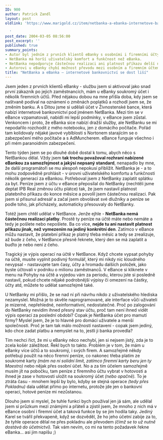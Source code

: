 ```yaml
---
ID: 900
author: Patrick Zandl
layout: post
oldlink: 'https://www.marigold.cz/item/netbanka-a-ebanka-internetove-bankovnictvi-se-dost-lisi

  '
post_date: 2004-03-05 08:56:00
post_excerpt: ''
published: true
summary_points:
- Autor byl jedním z prvních klientů eBanky s osobními i firemními účty.
- NetBanka má horší uživatelský komfort a funkčnost než eBanka.
- NetBanka nepodporuje částečnou realizaci ani platnost příkazu delší než jeden den.
- Autorovi u eBanky chybí možnost převodu mezi osobním a firemním účtem online.
title: "NetBanka a eBanka – internetové bankovnictví se dost liší"
---
```


<p>
Jsem jeden z prvních klientů eBanky - službu jsem si aktivoval jako snad první zákazník po jejich zaměstnancích, mám u eBanky soukromý účet i několik firemních účtů. Před nějakou dobou na mne přišla doba, kdy jsem se naštvaně podíval na oznámení o změnách poplatků a rozhodl jsem se, že změním banku. A s Ditou jsme si udělali účet v Živnostenské bance, která nabízí internetové bankovnictví pod jménem NetBanka. Mezi tím se v eBance vzpamatovali, nabídli mi lepší podmínky, v eBance jsem zůstal. Venkoncem i proto, že eBanka sice nabízí dražší služby, ale NetBanku se mi nepodařilo rozchodit z mého notebooku, jen z domácího počítače. Pořád tam kolidovaly nějaké javové vyblblosti s Nortonem starajícím se o zabezpečení mého počítače a s AdMuncherem. eBance funguje všechno i při mém paranoidním zabezpečení. </p>

<p>
Tento týden jsem se po dlouhé době dostal k tomu, abych něco s NetBankou dělal. Vždy jsem <STRONG>tak trochu považoval rozhraní nabízené eBankou za samozřejmost a jakýsi nepsaný standard</STRONG>, nenapadlo by mne, že další programátoři se mu alespoň nepokusí přiblížit. NetBanka je - a to mohu zodpovědně prohlásit - v úrovni uživatelského komfortu a funkčnosti několik generací za eBankou. Potřeboval jsem z NetBanky zaplatit splátku za byt. Peníze jsem z účtu v eBance přeposílal do NetBanky (nechtěli jsme deptat IPB Real změnou účtu plátce) tak, že jsem nastavil platnost platebního příkazu do konce měsíce a povolil jsem částečnou realizaci. Pak jsem si přisunul adresář a začal jsem obvolávat své dlužníky a peníze se podle toho, jak přicházely, automaticky přesouvaly do NetBanky. </p>

<p>
Totéž jsem chtěl udělat v NetBance. Jenže ejhle - <STRONG>NetBanka nemá částečnou realizaci platby</STRONG>. Prostě ty peníze na účtě máte nebo nemáte a tedy je pošlete nebo nepošlete. Ba co více, <STRONG>nejde tu ani nastavit platnost příkazu jinak, než vymezením na jediný konkrétní den</STRONG>. Zatímco v eBance můžu nastavit, že platební příkaz je platný třeba měsíc a tedy se zrealizuje, až bude z čeho, v NetBance přesně řeknete, který den se má zaplatit a buďto je nebo není z čeho. </p>

<p>
Tragický je výpis operací na účtě v NetBance. Když chcete vypsat pohyby na účtě, musíte vyplnit podivný formulář, který mi nikdy nic kloudného nevypsal - nastavujete tam časy, účty a hromadu dalších položek, jako byste účtovali v podniku o milionu zaměstnanců. V eBance si kliknete v menu na Pohyby na účtě a vyjedou vám za periodu, kterou jste si posledně nastavil, pokud chcete nějaké podrobnější výpisy či omezení na částky, účty atd, můžete to udělat samozřejmě také. </p>

<p>
U NetBanky mi přišlo, že se nad ní při návrhu nikdo z uživatelského hlediska nezamyslel. Možná je to skvěle naprogramované, ale interface vůči uživateli je mizerné, nepřehledné, neinformativní, nedostatečné. Proč po zalogování do NetBanky nevidím ihned přesný stav účtu, proč tam není ihned vidět výpis operací za poslední období? Copak je NetBanka účet pro mamutí firmy? Myslel jsem, že je to hlavně pro domácí uživatele a menší společnosti. Proč je tam tak málo možností nastavení - copak jsem jediný, kdo chce zadat platbu a nemyslet na to, jestli ji banka provedla?</p>

<p>
Tím nechci říct, že mi u eBanky něco nechybí, jen si nejsem jistý, zda je to zcela košér záležitost. Řekl bych to takto. Problém je v tom, že mám u eBanky více účtů a to soukromý, i svých firem. A samozřejmě někdy potřebuji použít na něco firemní peníze, co nakonec třeba platím ze soukromé karty <EM>(mám na ní solidní limit, zatímco firemní karty beru jen ty Maestro)</EM> nebo nějak přes osobní účet. No a za tím účelem samozřejmě musím jít na pobočku, tam peníze z firemního účtu vybrat v hotovosti a ihned je zase v hotovosti uložit na soukromý účet<EM> (nebo opačně).</EM> To je ztráta času - mnohem lepší by bylo, kdyby se stejná operace <EM>(tedy přes Pokladnu)</EM> dala udělat přímo po internetu, protože jde jen o bankovní operaci, hotové peníze mi nezůstanou. </p>

<p>
Dlouho jsem si myslel, že tuhle funkci bych používal jen já sám, ale udělal jsem si průzkum mezi známými a přáteli a zjistil jsem, že mnoho z nich má v eBance osobní i firemní účet a taková funkce by se jim hodila taky. Jediný Karel se tvářil překvapeně, když se dozvěděl, že ho jeho účetní zabije za to, že tyhle operace dělal ne přes pokladnu ale převodem<EM> (čímž se to už nutně dostává do účetnictví).</EM> Tak vám nevím, co mi na tento požadavek řekne eBanka... asi jim napíšu ;)</p>